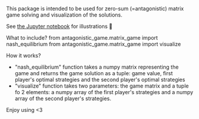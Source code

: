 This package is intended to be used for zero-sum (=antagonistic) matrix game solving and visualization of the solutions.

See [the Jupyter notebook](https://github.com/oscar-foxtrot/antagonistic_game_solver/blob/main/Workflow.ipynb) for illustrations 🎨

What to include?
from antagonistic_game.matrix_game import nash_equilibrium
from antagonistic_game.matrix_game import visualize

How it works?
- "nash_equilibrium" function takes a numpy matrix representing the game and returns the game solution as a tuple: game value, first player's optimal strategies and the second player's optimal strategies
- "visualize" function takes two parameters: the game matrix and a tuple fo 2 elements: a numpy array of the first player's strategies and a numpy array of the second player's strategies.

Enjoy using <3

